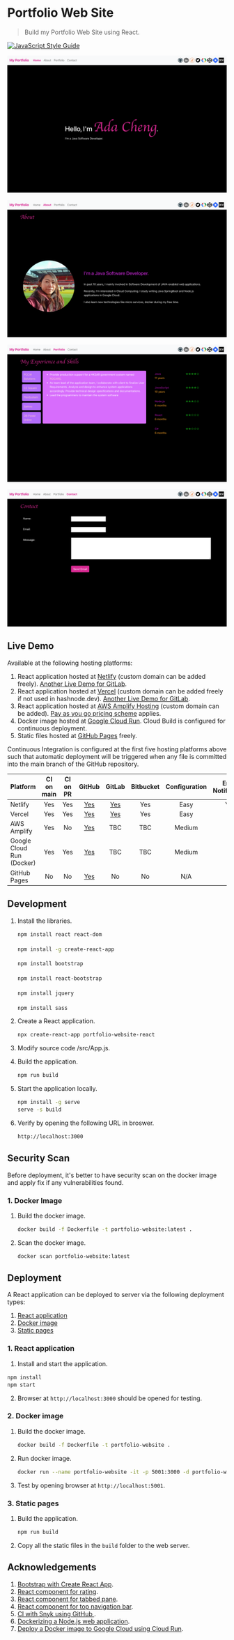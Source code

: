 # Portfolio Web Site

> Build my Portfolio Web Site using React.

[![JavaScript Style Guide](https://img.shields.io/badge/code_style-standard-brightgreen.svg)](https://standardjs.com)

![Portfolio Web Site Screenshot 1](public/images/PortfolioWebSite1.png)

![Portfolio Web Site Screenshot 2](public/images/PortfolioWebSite2.png)

![Portfolio Web Site Screenshot 3](public/images/PortfolioWebSite3.png)

![Portfolio Web Site Screenshot 4](public/images/PortfolioWebSite4.png)

## Live Demo

Available at the following hosting platforms:
1. React application hosted at [Netlify](https://netlify-portfolio.adafycheng.dev) (custom domain can be added freely).  [Another Live Demo for GitLab](https://netlify-portfolio-gitlab.adafycheng.dev).
2. React application hosted at [Vercel](https://portfolio-website-react-six.vercel.app) (custom domain can be added freely if not used in hashnode.dev). [Another Live Demo for GitLab](https://portfolio-website-react-gitlab.vercel.app).
3. React application hosted at [AWS Amplify Hosting](https://aws-portfolio.adafycheng.dev) (custom domain can be added).  <a href="https://aws.amazon.com/amplify/pricing/" target="_blank">Pay as you go pricing scheme</a> applies.
4. Docker image hosted at [Google Cloud Run](https://gcp-portfolio.adafycheng.dev).  Cloud Build is configured for continuous deployment.
5. Static files hosted at [GitHub Pages](https://adafycheng.github.io) freely.

Continuous Integration is configured at the first five hosting platforms above such that automatic deployment will be triggered when any file is committed into the main branch of the GitHub repository.

| Platform                  | CI on main | CI on PR |                            GitHub                            |                          GitLab                          | Bitbucket | Configuration | Email Notification |
|---------------------------|:----------:|:--------:|:------------------------------------------------------------:|:--------------------------------------------------------:|:---------:|:-------------:|:------------------:|
| Netlify                   |    Yes     |   Yes    |       [Yes](https://netlify-portfolio.adafycheng.dev)        |  [Yes](https://netlify-portfolio-gitlab.adafycheng.dev)  |    Yes    |     Easy      |        Yes         |
| Vercel                    |    Yes     |   Yes    | [Yes](https://portfolio-website-react-adafycheng.vercel.app) | [Yes](https://portfolio-website-react-gitlab.vercel.app) |    Yes    |     Easy      |         No         |
| AWS Amplify               |    Yes     |    No    |         [Yes](https://aws-portfolio.adafycheng.dev)          |                           TBC                            |    TBC    |    Medium     |         No         |
| Google Cloud Run (Docker) |    Yes     |   Yes    |         [Yes](https://gcp-portfolio.adafycheng.dev)          |                           TBC                            |    TBC    |    Medium     |         No         |
| GitHub Pages              |     No     |    No    |             [Yes](https://adafycheng.github.io)              |                            No                            |    No     |      N/A      |         No         |


## Development

1. Install the libraries.

    ```bash
    npm install react react-dom

    npm install -g create-react-app

    npm install bootstrap

    npm install react-bootstrap
  
    npm install jquery
   
    npm install sass
    ```

2. Create a React application.

    ```sh
    npx create-react-app portfolio-website-react
    ```
   
3. Modify source code /src/App.js.

4. Build the application.
    ```sh
    npm run build
    ```

5. Start the application locally.
    ```sh
    npm install -g serve
    serve -s build
    ```

6. Verify by opening the following URL in broswer.
    ```sh
    http://localhost:3000
    ```

## Security Scan

Before deployment, it's better to have security scan on the docker image and apply fix if any vulnerabilities found.

### 1. Docker Image

1. Build the docker image.

    ```sh
    docker build -f Dockerfile -t portfolio-website:latest .
    ```

2. Scan the docker image.

    ```sh
    docker scan portfolio-website:latest
    ```

## Deployment

A React application can be deployed to server via the following deployment types:
1. [React application](#1-react-application)
2. [Docker image](#2-docker-image)
3. [Static pages](#3-static-pages)

### 1. React application

1. Install and start the application.

```sh
npm install
npm start
```

2. Browser at `http://localhost:3000` should be opened for testing.

### 2. Docker image

1. Build the docker image.

    ```sh
    docker build -f Dockerfile -t portfolio-website .
    ```

2. Run docker image.

    ```sh
    docker run --name portfolio-website -it -p 5001:3000 -d portfolio-website
    ```

3. Test by opening browser at `http://localhost:5001`.


### 3. Static pages

1. Build the application.

    ```sh
    npm run build
    ```

2. Copy all the static files in the `build` folder to the web server.


## Acknowledgements

1. [Bootstrap with Create React App](https://www.npmjs.com/package/create-react-app).
2. [React component for rating](https://www.npmjs.com/package/reactjs-rating-component).
3. [React component for tabbed pane](https://www.npmjs.com/package/reactjs-tabbedpane-component).
4. [React component for top navigation bar](https://www.npmjs.com/package/reactjs-topnav-component).
5. [CI with Snyk using GitHub ](https://blog.adafycheng.dev/ci-with-snyk-using-github-actions).
6. [Dockerizing a Node.js web application](https://blog.adafycheng.dev/dockerizing-a-nodejs-web-application).
7. [Deploy a Docker image to Google Cloud using Cloud Run](https://blog.adafycheng.dev/deploy-a-docker-image-to-google-cloud-using-cloud-run).